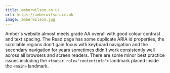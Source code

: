 ```yaml
---
title: amberwilson.co.uk
url: https://amberwilson.co.uk
image: amberwilson.jpg
---
```


Amber's website almost meets grade AA overall with good colour contrast and text spacing. The Read page has some duplicate ARIA id properties, the scrollable regions don't gain focus with keyboard navigation and the secondary navigation for years sometimes didn't work consistently well across all browsers and screen readers. There are some minor best practice issues including the `<footer role="contentinfo">` landmark placed inside the `<main>` landmark.
